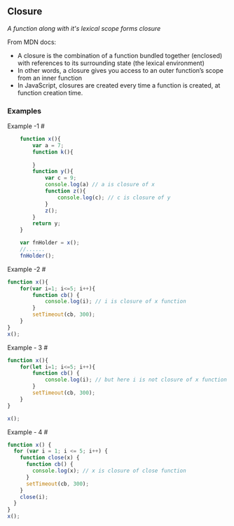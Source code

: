 ## Closure
<i>A function along with it's lexical scope forms closure</i>

From MDN docs: 
- A closure is the combination of a function bundled together (enclosed) with references to its surrounding state (the lexical environment)
- In other words, a closure gives you access to an outer function’s scope from an inner function
- In JavaScript, closures are created every time a function is created, at function creation time.

### Examples

Example -1 #

```javascript
    function x(){
        var a = 7;
        function k(){
            
        }
        function y(){
            var c = 9;
            console.log(a) // a is closure of x
            function z(){
                console.log(c); // c is closure of y
            }
            z();
        }
        return y;
    }

    var fnHolder = x();
    //......
    fnHolder();
```
Example -2 #

``` javascript
function x(){
    for(var i=1; i<=5; i++){
        function cb() {
            console.log(i); // i is closure of x function
        }
        setTimeout(cb, 300);
    }
}
x();
```

Example - 3 #

``` javascript
function x(){
    for(let i=1; i<=5; i++){
        function cb() {
            console.log(i); // but here i is not closure of x function
        }
        setTimeout(cb, 300);
    }
}

x();
```

Example - 4 #
```javascript
function x() {
  for (var i = 1; i <= 5; i++) {
    function close(x) {
      function cb() {
        console.log(x); // x is closure of close function
      }
      setTimeout(cb, 300);
    }
    close(i);
  }
}
x();
```